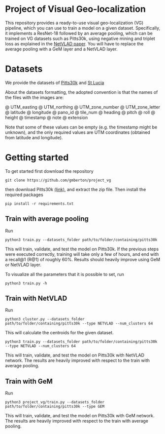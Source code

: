 # Project of Visual Geo-localization

This repository provides a ready-to-use visual geo-localization (VG) pipeline, which you can use to train a model on a given dataset.
Specifically, it implements a ResNet-18 followed by an average pooling, which can be trained on VG datasets such as Pitts30k, using negative mining and triplet loss as explained in the [NetVLAD paper](https://arxiv.org/abs/1511.07247).
You will have to replace the average pooling with a GeM layer and a NetVLAD layer.

# Datasets

We provide the datasets of [Pitts30k](https://drive.google.com/file/d/1QpF5nO1SivJ5QOx1kkhoCeMqFvvrksey/view?usp=sharing) and [St Lucia](https://drive.google.com/file/d/1nEmjnEePTQNdB0JdKFE8ISJMcfbZMPPZ/view?usp=sharing])

About the datasets formatting, the adopted convention is that the names of the files with the images are:

@ UTM_easting @ UTM_northing @ UTM_zone_number @ UTM_zone_letter @ latitude @ longitude @ pano_id @ tile_num @ heading @ pitch @ roll @ height @ timestamp @ note @ extension

Note that some of these values can be empty (e.g. the timestamp might be unknown), and the only required values are UTM coordinates (obtained from latitude and longitude).

# Getting started

To get started first download the repository

`git clone https://github.com/gmberton/project_vg`

then download Pitts30k [(link)](https://drive.google.com/file/d/1QpF5nO1SivJ5QOx1kkhoCeMqFvvrksey/view?usp=sharing), and extract the zip file.
Then install the required packages

`pip install -r requirements.txt`

## Train with average pooling

Run

`python3 train.py --datasets_folder path/to/folder/containing/pitts30k`

This will train, validate, and test the model on Pitts30k.
If the previous steps were executed correctly, training will take only a few of hours, and end with a recall@1 (R@1) of roughly 60%. Results should heavily improve using GeM or NetVLAD layer.

To visualize all the parameters that it is possible to set, run

`python3 train.py -h`

## Train with NetVLAD

Run

`python3 cluster.py --datasets_folder path/to/folder/containing/pitts30k --type NETVLAD --num_clusters 64`

This will calculate the centroids for the given dataset.

`python3 train.py --datasets_folder path/to/folder/containing/pitts30k --type NETVLAD --num_clusters 64`

This will train, validate, and test the model on Pitts30k with NetVLAD network. The results are heavily improved with respect to the train with average pooling.

## Train with GeM

Run

`python3 project_vg/train.py --datasets_folder path/to/folder/containing/pitts30k --type GEM `

This will train, validate, and test the model on Pitts30k with GeM network. The results are heavily improved with respect to the train with average pooling.
